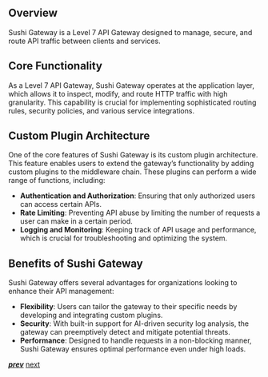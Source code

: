 ## Overview

Sushi Gateway is a Level 7 API Gateway designed to manage, secure, and route API traffic between clients and services.

## Core Functionality

As a Level 7 API Gateway, Sushi Gateway operates at the application layer, which allows it to inspect, modify, and route HTTP traffic with high granularity. This capability is crucial for implementing sophisticated routing rules, security policies, and various service integrations.

## Custom Plugin Architecture

One of the core features of Sushi Gateway is its custom plugin architecture. This feature enables users to extend the gateway’s functionality by adding custom plugins to the middleware chain. These plugins can perform a wide range of functions, including:

- **Authentication and Authorization**: Ensuring that only authorized users can access certain APIs.
- **Rate Limiting**: Preventing API abuse by limiting the number of requests a user can make in a certain period.
- **Logging and Monitoring**: Keeping track of API usage and performance, which is crucial for troubleshooting and optimizing the system.

## Benefits of Sushi Gateway

Sushi Gateway offers several advantages for organizations looking to enhance their API management:

- **Flexibility**: Users can tailor the gateway to their specific needs by developing and integrating custom plugins.
- **Security**: With built-in support for AI-driven security log analysis, the gateway can preemptively detect and mitigate potential threats.
- **Performance**: Designed to handle requests in a non-blocking manner, Sushi Gateway ensures optimal performance even under high loads.

[**_prev_**](introduction)
[next](what-is-api-gateway)
